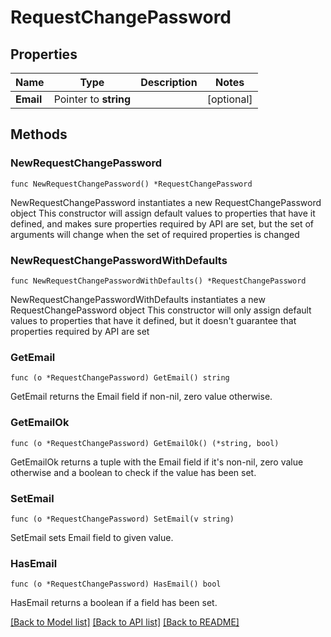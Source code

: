 # RequestChangePassword

## Properties

Name | Type | Description | Notes
------------ | ------------- | ------------- | -------------
**Email** | Pointer to **string** |  | [optional] 

## Methods

### NewRequestChangePassword

`func NewRequestChangePassword() *RequestChangePassword`

NewRequestChangePassword instantiates a new RequestChangePassword object
This constructor will assign default values to properties that have it defined,
and makes sure properties required by API are set, but the set of arguments
will change when the set of required properties is changed

### NewRequestChangePasswordWithDefaults

`func NewRequestChangePasswordWithDefaults() *RequestChangePassword`

NewRequestChangePasswordWithDefaults instantiates a new RequestChangePassword object
This constructor will only assign default values to properties that have it defined,
but it doesn't guarantee that properties required by API are set

### GetEmail

`func (o *RequestChangePassword) GetEmail() string`

GetEmail returns the Email field if non-nil, zero value otherwise.

### GetEmailOk

`func (o *RequestChangePassword) GetEmailOk() (*string, bool)`

GetEmailOk returns a tuple with the Email field if it's non-nil, zero value otherwise
and a boolean to check if the value has been set.

### SetEmail

`func (o *RequestChangePassword) SetEmail(v string)`

SetEmail sets Email field to given value.

### HasEmail

`func (o *RequestChangePassword) HasEmail() bool`

HasEmail returns a boolean if a field has been set.


[[Back to Model list]](../README.md#documentation-for-models) [[Back to API list]](../README.md#documentation-for-api-endpoints) [[Back to README]](../README.md)


